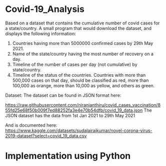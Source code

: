 # Covid-19_Analysis
Based on a dataset that contains the cumulative number of covid cases for a state/country.
A small program that would download the dataset, and displays the following information:
1.  Countries having more than 5000000 confirmed cases by 29th May 2021.
2.  Name of the state/country having the most number of recovery on a day.
3.  Timeline of the number of cases per day (not cumulative) by state/country.
4.  Timeline of the status of the countries. Countries with more than 500,000 cases on that day, should be classified as red, more than 100,000 as orange, more than 
     10,000 as yellow, and others as green.
    
    
Dataset:
The dataset can be found in JSON format here:

https://raw.githubusercontent.com/niranjanthiru/covid_cases_vaccination/855fd25e68f50b009f7ed88252fa3e4e70b54dfb/covid_19_data.json
The JSON dataset has the data from 1st Jan 2021 to 29th May 2021
 
And is documented here: https://www.kaggle.com/datasets/sudalairajkumar/novel-corona-virus-2019-dataset?select=covid_19_data.csv
 
# Implementation using Python
